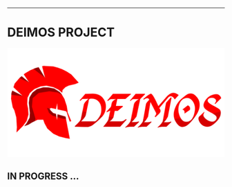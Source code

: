 
---
# DEIMOS PROJECT

<p align="center">
  <img src="DEIMOS.png" alt="Deimos Icon" width="600"/>
</p>

## IN PROGRESS ...
